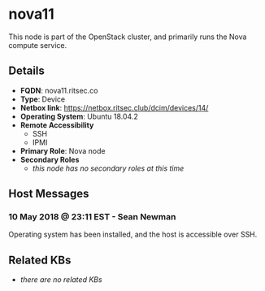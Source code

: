 # nova11

This node is part of the OpenStack cluster, and primarily runs the Nova compute
service.

## Details

- **FQDN**: nova11.ritsec.co
- **Type**: Device
- **Netbox link**: https://netbox.ritsec.club/dcim/devices/14/
- **Operating System**: Ubuntu 18.04.2
- **Remote Accessibility**
  - SSH
  - IPMI
- **Primary Role**: Nova node
- **Secondary Roles**
    - _this node has no secondary roles at this time_

## Host Messages

### 10 May 2018 @ 23:11 EST - Sean Newman

Operating system has been installed, and the host is accessible over SSH.

## Related KBs

- _there are no related KBs_